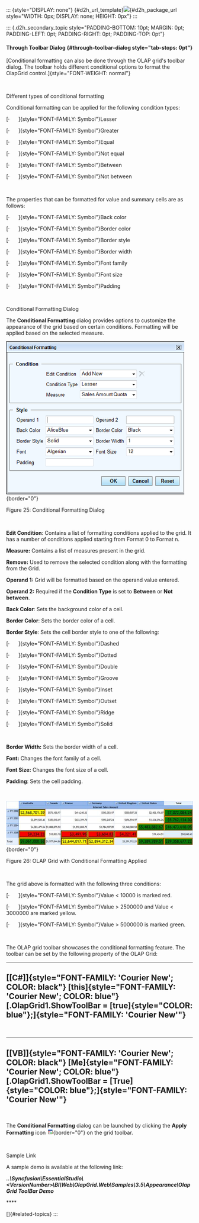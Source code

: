 ::: {style="DISPLAY: none"}
[](ms-xhelp:///?Id=d2h_url_template){#d2h_url_template}![](!package_url!){#d2h_package_url style="WIDTH: 0px; DISPLAY: none; HEIGHT: 0px"}
:::

::: {.d2h_secondary_topic style="PADDING-BOTTOM: 10pt; MARGIN: 0pt; PADDING-LEFT: 0pt; PADDING-RIGHT: 0pt; PADDING-TOP: 0pt"}
#### Through Toolbar Dialog {#through-toolbar-dialog style="tab-stops: 0pt"}

[Conditional formatting can also be done through the OLAP grid's toolbar dialog. The toolbar holds different conditional options to format the OlapGrid control.]{style="FONT-WEIGHT: normal"}

 

Different types of conditional formatting

Conditional formatting can be applied for the following condition types:

[·      ]{style="FONT-FAMILY: Symbol"}Lesser

[·      ]{style="FONT-FAMILY: Symbol"}Greater

[·      ]{style="FONT-FAMILY: Symbol"}Equal

[·      ]{style="FONT-FAMILY: Symbol"}Not equal

[·      ]{style="FONT-FAMILY: Symbol"}Between

[·      ]{style="FONT-FAMILY: Symbol"}Not between

 

The properties that can be formatted for value and summary cells are as follows:

[·      ]{style="FONT-FAMILY: Symbol"}Back color

[·      ]{style="FONT-FAMILY: Symbol"}Border color

[·      ]{style="FONT-FAMILY: Symbol"}Border style

[·      ]{style="FONT-FAMILY: Symbol"}Border width

[·      ]{style="FONT-FAMILY: Symbol"}Font family

[·      ]{style="FONT-FAMILY: Symbol"}Font size

[·      ]{style="FONT-FAMILY: Symbol"}Padding

 

Conditional Formatting Dialog

The **Conditional Formatting** dialog provides options to customize the appearance of the grid based on certain conditions. Formatting will be applied based on the selected measure.

![](ImagesExt/image46_35.png){border="0"}

Figure 25: Conditional Formatting Dialog

 

**Edit Condition**: Contains a list of formatting conditions applied to the grid. It has a number of conditions applied starting from Format 0 to Format n.

**Measure:** Contains a list of measures present in the grid.

**Remove:** Used to remove the selected condition along with the formatting from the Grid.

**Operand 1:** Grid will be formatted based on the operand value entered.

**Operand 2:** Required if the **Condition Type** is set to **Between** or **Not between**.

**Back Color**: Sets the background color of a cell.

**Border Color**: Sets the border color of a cell.

**Border Style**: Sets the cell border style to one of the following:

[·      ]{style="FONT-FAMILY: Symbol"}Dashed

[·      ]{style="FONT-FAMILY: Symbol"}Dotted

[·      ]{style="FONT-FAMILY: Symbol"}Double

[·      ]{style="FONT-FAMILY: Symbol"}Groove

[·      ]{style="FONT-FAMILY: Symbol"}Inset

[·      ]{style="FONT-FAMILY: Symbol"}Outset

[·      ]{style="FONT-FAMILY: Symbol"}Ridge

[·      ]{style="FONT-FAMILY: Symbol"}Solid

 

**Border Width:** Sets the border width of a cell.

**Font:** Changes the font family of a cell.

**Font Size:** Changes the font size of a cell.

**Padding**: Sets the cell padding.

 

![Description: CF](ImagesExt/image46_36.jpg){border="0"}

Figure 26: OLAP Grid with Conditional Formatting Applied

 

The grid above is formatted with the following three conditions:

[·      ]{style="FONT-FAMILY: Symbol"}Value \< 10000 is marked red.

[·      ]{style="FONT-FAMILY: Symbol"}Value \> 2500000 and Value \< 3000000 are marked yellow.

[·      ]{style="FONT-FAMILY: Symbol"}Value \> 5000000 is marked green.

 

The OLAP grid toolbar showcases the conditional formatting feature. The toolbar can be set by the following property of the OLAP Grid:

  ----------------------------------------------------------------------------------------------------------------------------------------------------
  **[\[C#\]]{style="FONT-FAMILY: 'Courier New'; COLOR: black"}**
  [this]{style="FONT-FAMILY: 'Courier New'; COLOR: blue"}[.OlapGrid1.ShowToolBar = [true]{style="COLOR: blue"};]{style="FONT-FAMILY: 'Courier New'"}
  ----------------------------------------------------------------------------------------------------------------------------------------------------

 

  --------------------------------------------------------------------------------------------------------------------------------------------------
  **[\[VB\]]{style="FONT-FAMILY: 'Courier New'; COLOR: black"}**
  [Me]{style="FONT-FAMILY: 'Courier New'; COLOR: blue"}[.OlapGrid1.ShowToolBar = [True]{style="COLOR: blue"};]{style="FONT-FAMILY: 'Courier New'"}
  --------------------------------------------------------------------------------------------------------------------------------------------------

 

The **Conditional Formatting** dialog can be launched by clicking the **Apply Formatting** icon ![Description: ApplyCF](ImagesExt/image46_37.png){border="0"} on the grid toolbar.

 

Sample Link

A sample demo is available at the following link:

***..\\Syncfusion\\EssentialStudio\\\<VersionNumber\>\\BI\\Web\\OlapGrid.Web\\Samples\\3.5\\Appearance\\OlapGrid ToolBar Demo***

**** 

[]{#related-topics}
:::
